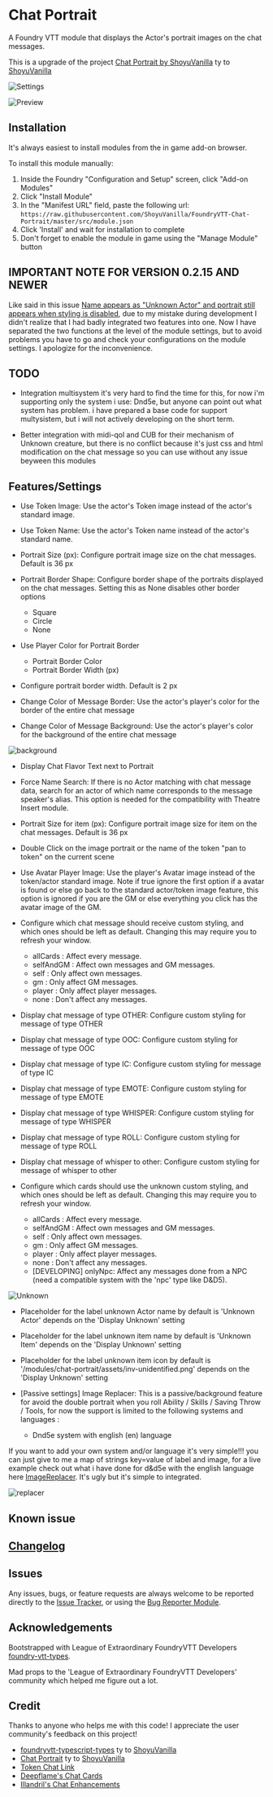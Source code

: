 # Chat Portrait

A Foundry VTT module that displays the Actor's portrait images on the chat messages.

This is a upgrade of the project [Chat Portrait by ShoyuVanilla](https://github.comShoyuVanilla/FoundryVTT-Chat-Portrait) ty to [ShoyuVanilla](https://github.com/ShoyuVanilla)

![Settings](./images/image01.png)

![Preview](./images/image02.png)

## Installation

It's always easiest to install modules from the in game add-on browser.

To install this module manually:
1.  Inside the Foundry "Configuration and Setup" screen, click "Add-on Modules"
2.  Click "Install Module"
3.  In the "Manifest URL" field, paste the following url:
`https://raw.githubusercontent.com/ShoyuVanilla/FoundryVTT-Chat-Portrait/master/src/module.json`
1.  Click 'Install' and wait for installation to complete
2.  Don't forget to enable the module in game using the "Manage Module" button

## IMPORTANT NOTE FOR VERSION 0.2.15 AND NEWER

Like said in this issue [Name appears as "Unknown Actor" and portrait still appears when styling is disabled](https://github.com/ShoyuVanilla/FoundryVTT-Chat-Portrait/issues/40),
due to my mistake during development I didn't realize that I had badly integrated two features into one. Now I have separated the two functions at the level of the module settings, but to avoid problems you have to go and check your configurations on the module settings. I apologize for the inconvenience.

## TODO

- Integration multisystem it's very hard to find the time for this, for now i'm supporting only the system i use: Dnd5e, but anyone can point out what system has problem. i have prepared  a base code for support multysistem, but i will not actively developing on the short term. 

- Better integration with midi-qol and CUB for their mechanism of Unknown creature, but there is no conflict because it's just css and html modification on the chat message so you can use without any issue beyween this modules

## Features/Settings

- Use Token Image: Use the actor's Token image instead of the actor's standard image.

- Use Token Name: Use the actor's Token name instead of the actor's standard name.

- Portrait Size (px): Configure portrait image size on the chat messages. Default is 36 px

- Portrait Border Shape: Configure border shape of the portraits displayed on the chat messages. Setting this as None disables other border options
    - Square
    - Circle
    - None

- Use Player Color for Portrait Border
  - Portrait Border Color
  - Portrait Border Width (px)

- Configure portrait border width. Default is 2 px

- Change Color of Message Border: Use the actor's player's color for the border of the entire chat message

- Change Color of Message Background: Use the actor's player's color for the background of the entire chat message


![background](./images/background_color_feature.png)

- Display Chat Flavor Text next to Portrait

- Force Name Search: If there is no Actor matching with chat message data, search for an actor of which name corresponds to the message speaker's alias. This option is needed for the compatibility with Theatre Insert module.

- Portrait Size for item (px): Configure portrait image size for item on the chat messages. Default is 36 px

- Double Click on the image portrait or the name of the token "pan to token" on the current scene

- Use Avatar Player Image: Use the player's Avatar image instead of the token/actor standard image. Note if true ignore the first option if a avatar is found or else go back to the standard actor/token image feature, this option is ignored if you are the GM or else everything you click has the avatar image of the GM.

- Configure which chat message should receive custom styling, and which ones should be left as default. Changing this may require you to refresh your window.
  - allCards : Affect every message.
  - selfAndGM : Affect own messages and GM messages.
  - self : Only affect own messages.
  - gm : Only affect GM messages.
  - player : Only affect player messages.
  - none : Don't affect any messages.

- Display chat message of type OTHER: Configure custom styling for message of type OTHER

- Display chat message of type OOC: Configure custom styling for message of type OOC

- Display chat message of type IC: Configure custom styling for message of type IC

- Display chat message of type EMOTE: Configure custom styling for message of type EMOTE
  
- Display chat message of type WHISPER: Configure custom styling for message of type WHISPER

- Display chat message of type ROLL: Configure custom styling for message of type ROLL
 
- Display chat message of whisper to other: Configure custom styling for message of whisper to other

- Configure which cards should use the unknown custom styling, and which ones should be left as default. Changing this may require you to refresh your window.
  - allCards : Affect every message.
  - selfAndGM : Affect own messages and GM messages.
  - self : Only affect own messages.
  - gm : Only affect GM messages.
  - player : Only affect player messages.
  - none : Don't affect any messages.
  - [DEVELOPING] onlyNpc: Affect any messages done from a NPC (need a compatible system with the 'npc' type like D&D5).

![Unknown](./images/unknown_actor_and_weapon_feature.png)

- Placeholder for the label unknown Actor name by default is 'Unknown Actor' depends on the 'Display Unknown' setting

- Placeholder for the label unknown item name by default is 'Unknown Item' depends on the 'Display Unknown' setting

- Placeholder for the label unknown item icon by default is '/modules/chat-portrait/assets/inv-unidentified.png' depends on the 'Display Unknown' setting

- [Passive settings] Image Replacer: This is a passive/background feature for avoid the double portrait when you roll Ability / Skills / Saving Throw / Tools, for now the support is limited to the following systems and languages :

  -  Dnd5e system with english (en) language

If you want to add your own system and/or language it's very simple!!! you can just give to me a map of strings key=value of label and image, for a live example check out what i have done for d&d5e with the english language here [ImageReplacer](https://github.com/ShoyuVanilla/FoundryVTT-Chat-Portrait/blob/master/src/module/ImageReplacer.ts). It's ugly but it's simple to integrated.

![replacer](./images/image_replacer_feature.png)

## Known issue

## [Changelog](./changelog.md)

## Issues

Any issues, bugs, or feature requests are always welcome to be reported directly to the [Issue Tracker](https://github.com/ShoyuVanilla/FoundryVTT-Chat-Portrait/issues ), or using the [Bug Reporter Module](https://foundryvtt.com/packages/bug-reporter/).

## Acknowledgements

Bootstrapped with League of Extraordinary FoundryVTT Developers  [foundry-vtt-types](https://github.com/League-of-Foundry-Developers/foundry-vtt-types).

Mad props to the 'League of Extraordinary FoundryVTT Developers' community which helped me figure out a lot.

## Credit

Thanks to anyone who helps me with this code! I appreciate the user community's feedback on this project!

- [foundryvtt-typescript-types](https://github.com/ShoyuVanilla/foundryvtt-typescript-types) ty to [ShoyuVanilla](https://github.com/ShoyuVanilla)
- [Chat Portrait](https://github.com/ShoyuVanilla/FoundryVTT-Chat-Portrait) ty to [ShoyuVanilla](https://github.com/ShoyuVanilla)
- [Token Chat Link](https://github.com/espositos/fvtt-tokenchatlink)
- [Deepflame's Chat Cards](https://gitlab.com/TimToxopeus/df-chat-cards)
- [Illandril's Chat Enhancements](https://github.com/illandril/FoundryVTT-chat-enhancements/)
